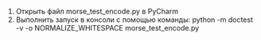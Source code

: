 1. Открыть файл morse_test_encode.py в PyCharm
2. Выполнить запуск в консоли с помощью команды: 
python -m doctest -v -o NORMALIZE_WHITESPACE morse_test_encode.py 
